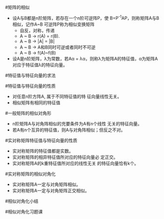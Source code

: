 #矩阵的相似
* 设A与B都是n阶矩阵，若存在一个n阶可逆阵P，使
B=P<sup>-1</sup>AP，则称矩阵A与B相似，记作A~B
可逆阵P称为相似变换矩阵
	* 自反，对称，传递
	* A ~ B -> r(A) = r(B).
	* A ~ B -> |A| = |B|
	* A ~ B -> A和B同时可逆或者同时不可逆
	* A ~ B -> f(A)~f(B)
* 设A是n阶矩阵，λ为常数，若Aα = λα，则称λ为矩阵A的特征值，α为矩阵A对应于特征值λ的特征向量。

#特征值与特征向量的求法

#特征值与特征向量的性质
* 对任意n阶方阵A, 属于不同特征值的特
征向量线性无关。
* 相似矩阵有相同的特征值

#一般矩阵的相似对角形
* n阶矩阵A与对角阵相似的充要条件为A有n个线性
无关的特征向量。
* 若A有n个互异的特征值，则A与对角阵相似；但反之不对。

#实对称矩阵特征值与特征向量的性质
* 实对称矩阵的特征值都是实数。
* 实对称矩阵的相异特征值所对应的特征向量必
定正交。
* 实对称矩阵A的k重特征值所对应的线性无关
的特征向量恰有k个。

#实对称矩阵的相似对角化
* 实对称矩阵A一定与对角矩阵相似。
* 实对称矩阵A一定与对角矩阵正交相似。

#相似对角化小结

#相似对角化习题课

